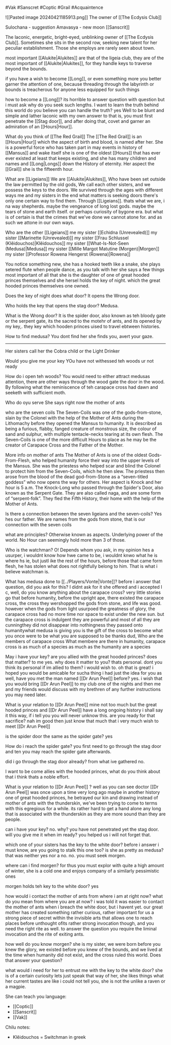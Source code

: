 #Vak #Sanscret #Coptic #Grail #Acquaintence 

![[Pasted image 20240421185913.png]]
The owner of [[The Ecdysis Club]]

Sulochana - suggestion 
Amavasya - new moon
[[Sanscrit]]

The laconic, energetic, bright-eyed, unblinking owner of [[The Ecdysis Club]]. Sometimes she sits in the second row, seeking new talent for her peculiar establishment. Those she employs are rarely seen about town.

most important [[Alukite|Alukites]] are that of the ligeia club, they are of the most important of [[Alukite|Alukites]], for they handle keys to traverse beyond the bounds.

if you have a wish to become [[Long]], or even something more you better garner the attention of one, because threading through the labyrinth or bounds is treacherous for anyone less equipped for such things

how to become a [[Long]]?
its horrible to answer question with question but i must ask why do you seek such lengths.
I want to learn the truth behind this world
do you believe you can handle the truth?
yes
Well to be blunt and simple and lather laconic with my own answer to that is, you must first penetrate the [[Stag door]], and after doing that, covet and garner an admiration of an [[Hours|Hour]].

What do you think of [[The Red Grail]]
The [[The Red Grail]] is an [[Hours|Hour]] which the aspect of birth and blood, is named after her. She is a powerful force who has taken part in may events in history of [[Mansus]] and wake itself
she is one of the oldest [[Hours]] that has ever ever existed at least that keeps existing, and she has many children and names and [[Long|Longs]] down the History of eternity.
Her aspect the [[Grail]] she is the fifteenth hour.

What are [[Ligeians]]
We are [[Alukite|Alukites]], Who have been set outside the law permitted by the old gods, We call each other sisters, and we possess the keys to the doors.
We survived through the ages with different ways me and my sisters in the end what matters is seeking doors there's only one certain way to find them. Through [[Ligeians]]. thats what we are, i na way shepherds. maybe the vengeance of long lost gods. maybe the tears of stone and earth itself. or perhaps curiosity of bygone era. but what is of certain is that the crimes that we've done we cannot atone for. and as such we attone in our own ways.

Who are the other [[Ligeians]]
me 
my sister [[Echidna (Unrevealed)]]
my sister [[Marinette (Unrevealed)]]
my sister [[Frau Schlussel (Klêidouchos)|Klêidouchos]]
my sister [[What-Is-Not-Seen (Medusa)|Medusa]]
my sister [[Mille Margot Matutine (Morgen)|Morgen]]
my sister [[Professor Rowena Hengerst (Rowena)|Rowena]]

You notice something new, she has a hooked teeth like a snake, she plays setered flute when people dance, as you talk with her she says a few things most important of all that she is the daughter of one of great hooded princes themselves and she hersel holds the key of night. which the great hooded princes themselves one owned.

Does the key of night does what door?
It opens the Wrong door.

Who holds the key that opens the stag door?
Medusa.

What is the Wrong door?
It is the spider door, also known as teh bloody gate or the serpent gate, its the sacred to the motehr of ants, and its opened by my key,. they key which hooden princes uised to travel ebtween histories.

How to find medusa?
You dont find her she finds you, avert your gaze.



-----------------------------------------


Her sisters call her the Cobra child or the Light Drinker

Would you give me your key
YOu have not withessed teh woods ur not ready

How do i open teh woods?
You would need to either attract medusas attention, there are other ways through the wood gate the door in the wood. By following what the reminiscence of teh carapace cross had dawn and seeketh with sufficient moth.

Who do oyu serve
She says right now the mother of ants

who are the seven coils
The Seven-Coils was one of the gods-from-stone, slain by the Colonel with the help of the Mother of Ants during the Lithomachy before they opened the Mansus to humanity. It is described as being a furious, flabby, fanged creature of monstrous size, the colour of sand and sulphur, with multiple tentacle-necks tearing at its own flesh. The Seven-Coils is one of the more difficult Hours to place as he may be the creator of Carapace Cross and the Father of the Mother.
 
More info on mother of ants
The Mother of Ants is one of the oldest Gods-From-Flesh, who helped humanity force their way into the upper levels of the Mansus. She was the priestess who helped scar and blind the Colonel to protect him from the Seven-Coils, which he then slew. The priestess then arose from the blood of the dead god-from-Stone as a “seven-titled goddess” who now opens the way for others. Her aspect is Knock and her hour is 5 a.m.
The Knock-Long who passed through the Spider's Door, also known as the Serpent Gate. They are also called naga, and are some form of “serpent-folk”. They fled the Fifth History, their home with the help of the Mother of Ants.

Is there a connection between the seven ligeians and the seven-coils?
Yes hes our father. We are names from the gods from stone, that is our connection with the seven coils

what are principles?
Otherwise known as aspects. Underlying power of the world. No Hour can seemingly hold more than 3 of those.

Who is the watchman?
O! Depends whom you ask, in my opinion hes a usurper, i wouldnt know how hwe came to be, i wouldnt knwo what he is where hs ie, but justl ike the rest of the hours, before those that came form flesh, he has stolen what does not rightfully belong to him. That is what i believe watchman is.

What has medusa done to [[../Players/Vonte|Vonte]]?
before i answer that question, did you ask for this?
I didnt ask for it she offered and i accepted
I c, well, do you know anything about the carapace cross?
very little
stories go that before humanity, before the upright ape, there existed the carapace cross, the cross they wershopped the gods from stone, and life was good. however when the gods from light usurpoed the greatness of glory, the carapace cross had no more time nor space to exist under the new sun. but the carapace cross is indulgent they are powerful and most of all they are cunningthey did not disappear into nothingness they passed onto humanitywhat medusa is giving you is the gift of the cross to become what you once were to be what you are supposed to be
thanks dud, Who are the members of carapace cross
What membere are there in humanity, carapace cross is as much of a species as much as the humanity are a species

May i have your key?
are you allied with the great hooded princes?
does that matter?
to me yes.
why does it matter to you?
thats personal.
dont you think its personal if im allied to them?
i would wish to.
oh that is great! i hoped you would be amicable for sucha thing i had just the idea for you as well, have you met the man named [[Dr Arun Peel]] before?
yes.
i wish that you would bring [[Dr Arun Peel]] to my club one of the nights and then me and my friends would discuss with my brethren of any further instructions you may need later.

What is your relation to [[Dr Arun Peel]] 
mine not too much but the great hooded princes and [[Dr Arun Peel]] have a long ongoing history
i shall say it this way, if i tell you you will never unknow this. are you ready for that sacrifice?
nah im good
then just know that much that i very much wish to meet [[Dr Arun Peel]]

is the spider door the same as the spider gate?
yes

How do i reach the spider gate?
you first need to go through the stag door and ten you may reach the spider gate afterwards.

did i go through the stag door already? 
from what ive gathered no.

I want to be come allies with the hooded princes, what do you think about that
i think thats a noble effort.

What is your relation to [[Dr Arun Peel]] ?
well as you can see doctor [[Dr Arun Peel]] was once upon a time very long ago maybe in another history one of great hooded princes, he betrayed our kin and drawing instead of mother of ants with the thunderskin, we've been trying to come to terms with this egregious for a while. its rather hard to get a hand alone any long that is associated with the thunderskin as they are more sound than they are people.

can i have your key?
no.
why?
you have not penetrated yet the stag door.
will you give me it when im ready?
you helped us i will not forget that.

which one of your sisters has the key to the white door?
before i answer i must know, are you going to stalk this one too?
is she as pretty as medusa?
that was neither yes nor a no.
no.
you must seek morgen.

where can i find morgen?
for thus you must explor with quite a high amount of winter, she is a cold one and enjoys company of a similarly pessimistic ones

morgen holds teh key to the white door?
yes

how would i contact the mother of ants from where i am at right now?
what do you mean from where you are at now?
i was told it was easier to contact the mother of ants when i breach the white door, but i havent yet.
our great mother has created something rather curious, rather important for us a strong piece of secret within the invisible arts that allows one to reach places before unthought ofits rather strong invocation though, and you need the right rite as well.
to answer the question you require the liminal invocation and the rite of exiting ants.

how well do you know morgen?
she is my sister, we were born before you knew the glory, we existed before you knew of the bounds, and we lived at the time when humanity did not exist, and the cross ruled this world. Does that answer your question?

what would i need for her to entrust me with the key to the white door?
she is of a certain curiosity lets just speak that way of her, she likes things what her current tastes are like i could not tell you, she is not the unlike a raven or a magpie.



She can teach you language:
- [[Coptic]]
- [[Sanscrit]]
- [[Vak]]

Chilu notes:
- Klêidouchos = Switchman in greek




